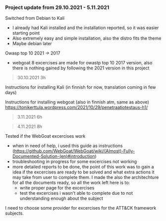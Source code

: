 ### Project update from 29.10.2021 - 5.11.2021

Switched from Debian to Kali
- I already had Kali installed and the installation reported, so it was easier starting point
- Also extremely easy and simple installation, also the distro fits the theme
- Maybe debian later

Owasp top 10 2021 -> 2017 
- webgoat 8 excercises are made for owastp top 10 2017 version, also there is nothing gained by following the 2021 version in this project


> 30.10.2021 3h

Instructions for installing Kali  (in finnish for now, translation coming in few days)

Instructions for installing webgoat (also in finnish atm, same as above)
https://tonikerttula.wordpress.com/2021/10/29/penetraatiotestaus-h1/

> 3.11.2021 6h 

> 4.11.2021 8h

Tested if the WebGoat excercises work
- when in need of help, i used this guide as instructions (https://github.com/WebGoat/WebGoat/wiki/(Almost)-Fully-Documented-Solution-(en)#introduction)
- troubleshooting in progress for some excercises not working 
- more detailed reports to be done, the point of this work was to gain a idea if the excercises are ready to be solved and what extra actions it may take from user to complete them. I made the also the architechture for all the documents ready, so all the work left here is to:
  - write proper page for the excercises
  - test the excercises i wasn't able to complete due to not understanding enough about the subject

I need to choose some provider for excercises for the ATT&CK framework subjects.

